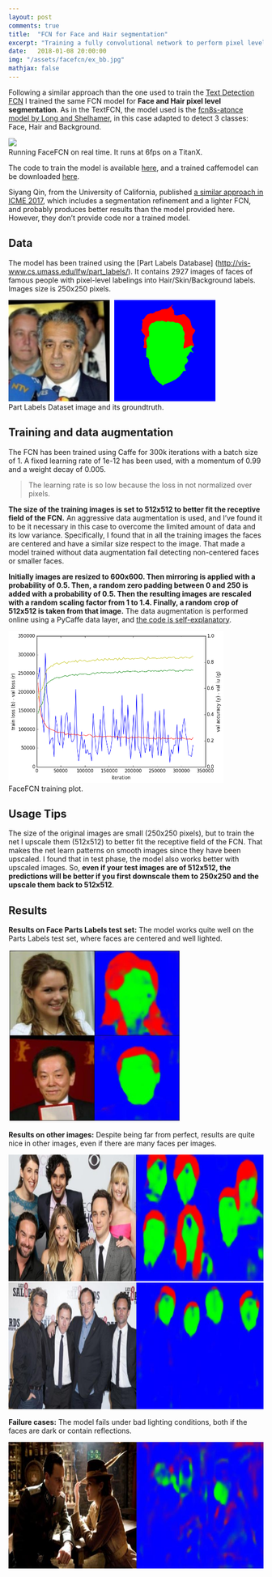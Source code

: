 ```yaml
---
layout: post
comments: true
title:  "FCN for Face and Hair segmentation"
excerpt: "Training a fully convolutional network to perform pixel level segmentation of faces and hair."
date:   2018-01-08 20:00:00
img: "/assets/facefcn/ex_bb.jpg"
mathjax: false
---
```


Following a similar approach than the one used to train the [Text Detection FCN](https://github.com/gombru/TextFCN) I trained the same FCN model for **Face and Hair pixel level segmentation**. As in the TextFCN, the model used is the [fcn8s-atonce model by Long and Shelhamer](https://github.com/shelhamer/fcn.berkeleyvision.org), in this case adapted to detect 3 classes: Face, Hair and Background.

<div class="imgcap">
<img src="/assets/facefcn/facefcn.gif" height="250">
	<div class="thecap">
	Running FaceFCN on real time. It runs at 6fps on a TitanX.
	</div>
</div>


The code to train the model is available [here](https://github.com/gombru/FaceFCN), and a trained caffemodel can be downloaded [here](https://drive.google.com/file/d/1XlBnUdVIH2Fw5NxOIcxjzJFPEA6kJjfS/view?usp=sharing).

Siyang Qin, from the University of California, published [a similar approach in ICME 2017](https://users.soe.ucsc.edu/~siqin/papers/ICME.pdf), which includes a segmentation refinement and a lighter FCN, and probably produces better results than the model provided here. However, they don’t provide code nor a trained model.

## Data
The model has been trained using the [Part Labels Database]
(http://vis-www.cs.umass.edu/lfw/part_labels/). It contains 2927 images of faces of famous people with pixel-level labelings into Hair/Skin/Background labels. Images size is 250x250 pixels.

<div class="imgcap">
	<div style="display:inline-block">
		<img src="/assets/facefcn/img_dataset.jpg" height="200">
	</div>
	<div style="display:inline-block; margin-left: 5px;">
		<img src="/assets/facefcn/img_ground_truth.png" height="200">
	</div>
	<div class="thecap">
	Part Labels Dataset image and its groundtruth.
	</div>
</div>


## Training and data augmentation
The FCN has been trained using Caffe for 300k iterations with a batch size of 1. A fixed learning rate of 1e-12 has been used, with a momentum of 0.99 and a weight decay of 0.005.

> The learning rate is so low because the loss in not normalized over pixels.

**The size of the training images is set to 512x512 to better fit the receptive field of the FCN.** An aggressive data augmentation is used, and I’ve found it to be it necessary in this case to overcome the limited amount of data and its low variance. Specifically, I found that in all the training images the faces are centered and have a similar size respect to the image. That made a model trained without data augmentation fail detecting non-centered faces or smaller faces.

**Initially images are resized to 600x600. Then mirroring is applied with a probability of 0.5. Then, a random zero padding between 0 and 250 is added with a probability of 0.5. Then the resulting images are rescaled with a random scaling factor from 1 to 1.4.  Finally, a random crop of 512x512 is taken from that image.**
The data augmentation is performed online using a PyCaffe data layer, and [the code is self-explanatory](https://github.com/gombru/FaceFCN/blob/master/layers.py).

<div class="imgcap">
<img src="/assets/facefcn/training.png" height="300">
	<div class="thecap">
	FaceFCN training plot.
	</div>
</div>


## Usage Tips
The size of the original images are small (250x250 pixels), but to train the net I upscale them (512x512) to better fit the receptive field of the FCN. That makes the net learn patterns on smooth images since they have been upscaled. I found that in test phase, the model also works better with upscaled images. So, **even if your test images are of 512x512, the predictions will be better if you first downscale them to 250x250 and the upscale them back to 512x512**.

## Results

**Results on Face Parts Labels test set:** The model works quite well on the Parts Labels test set, where faces are centered and well lighted.

<div class="imgcap">
<img src="/assets/facefcn/ex_test.jpg" height="340">
</div>

**Results on other images:** Despite being far from perfect, results are quite nice in other images, even if there are many faces per images.

<div class="imgcap">
<img src="/assets/facefcn/ex_bb.jpg" height="250">
</div>

<div class="imgcap">
<img src="/assets/facefcn/ex_h8.jpg" height="250">
</div>

**Failure cases:** The model fails under bad lighting conditions, both if the faces are dark or contain reflections.

<div class="imgcap">
<img src="/assets/facefcn/ex_fail.jpg" height="250">
</div>



